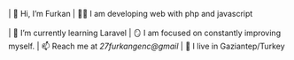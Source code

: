 |       👋 Hi, I’m Furkan
|                 🧑‍💻 I am developing web with php and javascript 	</br>		
|                        🌱 I’m currently learning Laravel
|                               🪞 I am focused on constantly improving myself.
|                                       📫 Reach me at *27furkangenc@gmail*
|                                                🌆 I live in Gaziantep/Turkey


